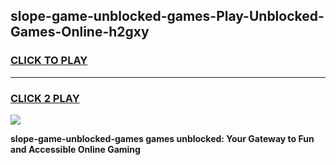 
## slope-game-unblocked-games-Play-Unblocked-Games-Online-h2gxy
<h3>
<a href="https://premium76.site?title=slope-game-unblocked-games&ref=24A">CLICK TO PLAY</a></h3>
<hr>

<h3>
<a href="https://premium76.site?title=slope-game-unblocked-games&ref=24A">CLICK 2 PLAY</a>
  
</h3>

<a href="https://premium76.site?title=slope-game-unblocked-games&ref=24A"><img src="https://clearcache.store/games.png"></a>


**slope-game-unblocked-games games unblocked: Your Gateway to Fun and Accessible Online Gaming**
